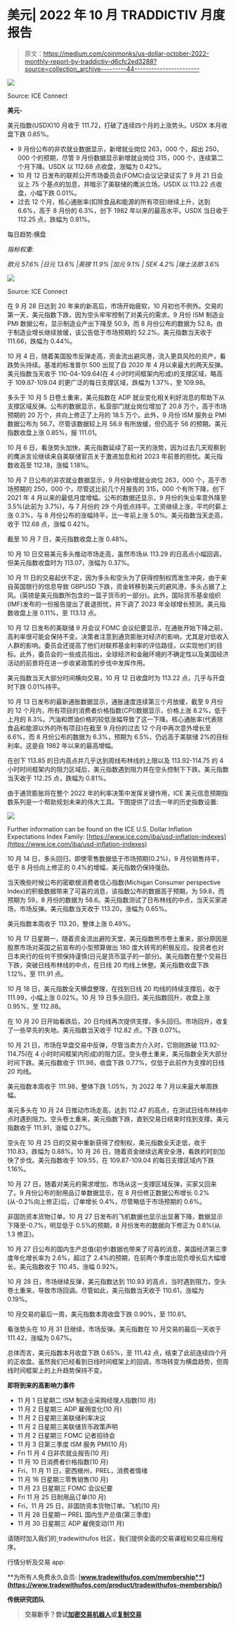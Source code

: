 # 美元| 2022 年 10 月 TRADDICTIV 月度报告

> 原文：<https://medium.com/coinmonks/us-dollar-october-2022-monthly-report-by-traddictiv-d6cfc2ed3288?source=collection_archive---------44----------------------->

![](img/65405210746302aef7047ad561033f48.png)

Source: ICE Connect

**美元-**

美元指数(USDX)10 月收于 111.72，打破了连续四个月的上涨势头。USDX 本月收盘下跌 0.65%。

*   9 月份公布的非农就业数据显示，新增就业岗位 263，000 个，超出 250，000 个的预期，尽管 9 月份数据显示新增就业岗位 315，000 个，连续第二个月下降。USDX 以 112.68 点收盘，涨幅为 0.42%。
*   10 月 12 日发布的联邦公开市场委员会(FOMC)会议记录证实了 9 月 21 日会议上 75 个基点的加息，并暗示了美联储的鹰派立场。USDX 以 113.22 点收盘，小幅下跌 0.01%。
*   过去 12 个月，核心通胀率(扣除食品和能源的所有项目)继续上升，达到 6.6%，高于 8 月份的 6.3%，创下 1982 年以来的最高水平。USDX 当日收于 112.25 点，跌幅为 0.81%。

每日趋势:横盘

*指标权重:*

*欧元 57.6% |日元 13.6% |英镑 11.9% |加元 9.1% | SEK 4.2% |瑞士法郎 3.6%*

![](img/71c0003f7bf8efe34c3cdd7be1311c6f.png)

Source: ICE Connect

在 9 月 28 日达到 20 年来的新高后，市场开始疲软，10 月初也不例外。交易的第一天，美元指数下跌，因为空头牢牢控制了对美元的需求。9 月份 ISM 制造业 PMI 数据公布，显示制造业产出下降至 50.9，而 8 月份公布的数据为 52.8。由于制造业增长继续放缓，该公告低于市场预期的 52.2%。美元指数当天收于 111.66，跌幅为 0.44%。

10 月 4 日，随着美国股市反弹走高，资金流出避风港，流入更具风险的资产，看跌势头持续。基准的标准普尔 500 出现了自 2020 年 4 月以来最大的两天反弹。美元指数当天收于 110-04-109.64(在 4 小时时间框架内形成)的支撑区域，略高于 109.87-109.04 的更广泛的每日支撑区域，跌幅为 1.37%，至 109.98。

多头于 10 月 5 日卷土重来，美元指数在 ADP 就业变化相关利好消息的帮助下从支撑区域反弹。公布的数据显示，私营部门就业岗位增加了 20.8 万个，高于市场预期的 20 万个，并向上修正了上月的 18.5 万个。此外，9 月份 ISM 服务业 PMI 数据公布为 56.7，尽管该数据较上月 56.9 有所放缓，但仍高于 56 的预期。美元指数收盘上涨 0.85%，报 111.01。

10 月 6 日，看涨势头加快，美元指数延续了前一天的涨势，因为过去几天观察到的鹰派言论继续来自美联储官员关于激进加息和对 2023 年前景的担忧。美元指数收高至 112.18，涨幅 1.18%。

10 月 7 日公布的非农就业数据显示，9 月份新增就业岗位 263，000 个，高于市场预期的 250，000 个，尽管这比前几个月报告的 315，000 个有所下降，创下 2021 年 4 月以来的最低月度增幅。公布的数据还显示，9 月份的失业率意外降至 3.5%(此前为 3.7%)，与 7 月份的 29 个月低点持平。工资继续上涨，平均时薪上涨 0.3%，与 8 月份公布的涨幅持平，比一年前上涨 5.0%。美元指数当天走高，收于 112.68 点，涨幅 0.42%。

截至 10 月 7 日，美元指数收盘上涨 0.48%。

10 月 10 日交易美元多头推动市场走高，虽然市场从 113.29 的日高点小幅回调，但美元指数收盘时为 113.07，涨幅为 0.37%。

10 月 11 日的交易起伏不定，因为多头和空头为了获得控制权而发生冲突，由于来自英国银行的信息导致 GBPUSD 下跌，资金转移到美元的避风港，多头占据了上风。(英镑是美元指数所包含的一篮子货币的一部分)。此外，国际货币基金组织(IMF)发布的一份报告提出了衰退担忧，并下调了 2023 年全球增长预测。美元指数收盘上涨 0.11%，至 113.13 点。

10 月 12 日发布的美联储 9 月会议 FOMC 会议纪要显示，在通胀开始下降之前，高利率很可能会保持不变。决策者注意到通货膨胀对经济的影响，尤其是对低收入人群的影响。委员会还提高了他们对联邦基金利率的评估路径，以实现他们的目标。此外，委员会的一些成员指出，全球经济和金融环境的不确定性以及美国经济活动的前景将在进一步收紧政策的步伐中发挥作用。

美元指数当天大部分时间横向交易，10 月 12 日收盘时为 113.22 点，几乎与开盘时下跌 0.01%持平。

10 月 13 日发布的最新通胀数据显示，通胀速度连续第三个月放缓，截至 9 月份的 12 个月内，所有项目的消费者价格指数(CPI)数据显示，价格上涨 8.2%，低于上月的 8.3%。汽油和燃油价格的较低涨幅导致了这一下降。核心通胀率(代表除食品和能源以外的所有项目)在截至 9 月份的过去 12 个月中再次意外增长至 6.6%，而 8 月份公布的数据为 6.3%，预期为 6.5%，仍远高于美联储 2%的目标利率。这是自 1982 年以来的最高增幅。

在创下 113.85 的日内高点并几乎达到周线布林线的上限以及 113.92-114.75 的 4 小时时间框架内的阻力区域后，美元指数遇到阻力并在空头控制下下跌。美元指数当天收于 112.25 点，跌幅为 0.81%。

由于通货膨胀将在整个 2022 年的利率决策中发挥关键作用，ICE 美元信息预期指数系列是一个帮助规划未来的伟大工具。下图提供了过去一年的历史指数设置:

![](img/547d7cc215d94c9aae606c05d212435e.png)

Further information can be found on the ICE U.S. Dollar Inflation Expectations Index Family: [https://www.ice.com/iba/usd-inflation-indexes](https://www.ice.com/iba/usd-inflation-indexes)

10 月 14 日，多头回归，即使零售数据低于市场预期(0.2%)，9 月份销售持平，低于 8 月份向上修正的 0.4%的增幅，美元指数仍保持强劲。

当天晚些时候公布的密歇根消费者信心指数(Michigan Consumer perspective Index)的积极数据带来了可喜的消息，该指数公布的数据高于预期，为 59.8，而预期为 59，8 月份的数据为 58.6。美元指数测试了日布林线的中点，当天买家进场，市场反弹。美元指数当天收于 113.20，涨幅为 0.65%。

美元指数本周收于 113.20，整体上涨 0.49%。

10 月 17 日星期一，随着资金流出避险天堂，美元指数熊市卷土重来，部分原因是股票市场对英国之前宣布的小型预算做出 180 度大转弯的积极反应。投资者也对日本央行的任何干预保持谨慎(日元是货币篮子的一部分)。美元指数在整个交易日下跌，突破日线布林线的中点，在日线 20 均线上休整。美元指数收盘下跌 1.12%，至 111.91 点。

10 月 18 日，美元指数全天横盘整理，在找到日线 20 均线的持续支撑后，收于 111.99，小幅上涨 0.02%。10 月 19 日多头回归，美元指数回升，收盘上涨 0.95%，至 112.88。

在 10 月 20 日开始看跌后，20 日均线再次提供支撑，多头回归。市场回升，收复了一些早先的失地。美元指数当天收于 112.82 点，下跌 0.07%。

10 月 21 日，市场在早盘交易中反弹，尽管当卖方介入时，它刚刚跌破 113.92-114.75(在 4 小时时间框架内形成)的阻力区。空头卷土重来，美元指数全天大部分时间下跌。美元指数收于 111.98，收盘下跌 0.77%，仅低于此前作为支撑的日线 20 均线。

美元指数本周收于 111.98，整体下跌 1.05%，为 2022 年 7 月以来最大单周跌幅。

美元多头在 10 月 24 日推动市场走高，达到 112.47 的高点，在测试日线布林线中点时遇到阻力。空头卷土重来，美元指数下跌，直到交易日结束时找到支撑。美元指数收于 111.91，涨幅 0.27%。

空头在 10 月 25 日的交易中重新获得了控制权，美元指数全天走低，收于 110.83，跌幅为 0.88%。10 月 26 日，随着资金继续远离安全港，看跌的时刻加快了步伐。美元指数收于 109.55，在 109.87-109.04 的每日支撑区域内下跌 1.16%。

10 月 27 日，随着对美元的需求增加，市场从这一支撑区域反弹，买家又回来了。9 月份公布的耐用品订单数据显示，在 8 月份修正数据公布增长 0.2%(从-0.2%向上修正)后，订单增长 0.4%，尽管略低于市场预期的 0.6%。

非国防资本货物订单。10 月 27 日发布的飞机数据也显示出显著下降，数据显示下降至-0.7%，明显低于 0.5%的预期，8 月份发布的数据向下修正为 0.8%(从 1.3 修正)。

10 月 27 日公布的国内生产总值(初步)数据也带来了可喜的消息，美国经济第三季度年化增长率为 2.6%，超过了 2.4%的预期，在前两个季度出现负增长后大幅增长。美元指数收于 110.45，涨幅 0.92%。

10 月 28 日，市场继续反弹，美元指数达到 110.93 的高点，当时遇到阻力，空头卷土重来，导致市场回调。尽管如此，美元指数当天收于 110.61，涨幅为 0.19%。

10 月交易的最后一周，美元指数本周收盘下跌 0.90%，至 110.61。

看涨势头在 10 月 31 日继续，市场反弹。美元指数在 10 月交易的最后一天收于 111.42，涨幅为 0.67%。

总体而言，美元指数本月收盘下跌 0.65%，至 111.42 点，结束了此前连续四个月的正收盘。虽然我们已经看到日线时间框架上的回调，市场转变为横盘趋势，但周线时间框架上的上升趋势保持不变。

**即将到来的高影响力事件**

*   11 月 1 日星期二 ISM 制造业采购经理人指数(10 月)
*   11 月 2 日星期三 ADP 雇佣变化(10 月)
*   11 月 2 日星期三美联储利率决议
*   11 月 2 日星期三美联储货币政策声明
*   11 月 2 日星期三 FOMC 记者招待会
*   11 月 3 日第三季度 ISM 服务 PMI(10 月)
*   Fri 11 月 4 日非农就业报告(10 月)
*   11 月 10 日消费者价格指数(10 月)
*   Fri，11 月 11 日，密西根州，PREL，消费者情绪
*   11 月 16 日星期三零售销售(10 月)
*   11 月 23 日星期三 FOMC 会议纪要
*   Fri 11 月 25 日耐用品订单(10 月)
*   Fri，11 月 25 日，非国防资本货物订单。飞机(10 月)
*   11 月 28 日星期一 PREL 国内生产总值(第三季度)
*   11 月 30 日星期三 ADP 雇佣变动(11 月)

请随时加入我们的˲tradewithufos 社区，我们提供全面的交易课程和交易应用程序。

行情分析及交易 app:
[](https://www.tradewithufos.com/apps/)

**为所有人免费永久会员:
[**www.tradewithufos.com/membership**](https://www.tradewithufos.com/product/tradewithufos-membership/)**

**传统研究团队**

> **交易新手？尝试[加密交易机器人](/coinmonks/crypto-trading-bot-c2ffce8acb2a)或[复制交易](/coinmonks/top-10-crypto-copy-trading-platforms-for-beginners-d0c37c7d698c)**